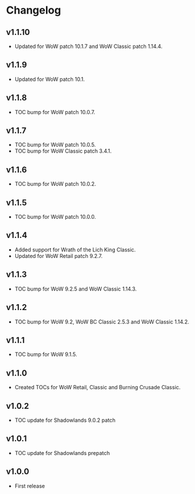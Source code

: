 Changelog
=========

v1.1.10
-------
* Updated for WoW patch 10.1.7 and WoW Classic patch 1.14.4.

v1.1.9
------
* Updated for WoW patch 10.1.

v1.1.8
------
* TOC bump for WoW patch 10.0.7.

v1.1.7
------
* TOC bump for WoW patch 10.0.5.
* TOC bump for WoW Classic patch 3.4.1.

v1.1.6
------
* TOC bump for WoW patch 10.0.2.

v1.1.5
------
* TOC bump for WoW patch 10.0.0.

v1.1.4
------
* Added support for Wrath of the Lich King Classic.
* Updated for WoW Retail patch 9.2.7.

v1.1.3
------
* TOC bump for WoW 9.2.5 and WoW Classic 1.14.3.

v1.1.2
------
* TOC bump for WoW 9.2, WoW BC Classic 2.5.3 and WoW Classic 1.14.2.

v1.1.1
------
* TOC bump for WoW 9.1.5.

v1.1.0
------
* Created TOCs for WoW Retail, Classic and Burning Crusade Classic.

v1.0.2
------
* TOC update for Shadowlands 9.0.2 patch

v1.0.1
------
* TOC update for Shadowlands prepatch

v1.0.0
------
* First release